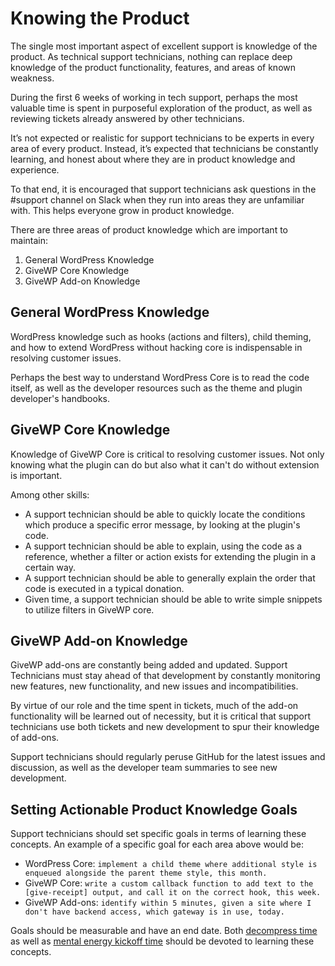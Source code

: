 # Knowing the Product

The single most important aspect of excellent support is knowledge of the product. As technical support technicians, nothing can replace deep knowledge of the product functionality, features, and areas of known weakness.

During the first 6 weeks of working in tech support, perhaps the most valuable time is spent in purposeful exploration of the product, as well as reviewing tickets already answered by other technicians.

It’s not expected or realistic for support technicians to be experts in every area of every product. Instead, it’s expected that technicians be constantly learning, and honest about where they are in product knowledge and experience.

To that end, it is encouraged that support technicians ask questions in the \#support channel on Slack when they run into areas they are unfamiliar with. This helps everyone grow in product knowledge.

There are three areas of product knowledge which are important to maintain:

1. General WordPress Knowledge
2. GiveWP Core Knowledge
3. GiveWP Add-on Knowledge

## General WordPress Knowledge

WordPress knowledge such as hooks \(actions and filters\), child theming, and how to extend WordPress without hacking core is indispensable in resolving customer issues.

Perhaps the best way to understand WordPress Core is to read the code itself, as well as the developer resources such as the theme and plugin developer's handbooks.

## GiveWP Core Knowledge

Knowledge of GiveWP Core is critical to resolving customer issues. Not only knowing what the plugin can do but also what it can't do without extension is important.

Among other skills:

* A support technician should be able to quickly locate the conditions which produce a specific error message, by looking at the plugin's code.
* A support technician should be able to explain, using the code as a reference, whether a filter or action exists for extending the plugin in a certain way.
* A support technician should be able to generally explain the order that code is executed in a typical donation.
* Given time, a support technician should be able to write simple snippets to utilize filters in GiveWP core.

## GiveWP Add-on Knowledge

GiveWP add-ons are constantly being added and updated. Support Technicians must stay ahead of that development by constantly monitoring new features, new functionality, and new issues and incompatibilities.

By virtue of our role and the time spent in tickets, much of the add-on functionality will be learned out of necessity, but it is critical that support technicians use both tickets and new development to spur their knowledge of add-ons.

Support technicians should regularly peruse GitHub for the latest issues and discussion, as well as the developer team summaries to see new development.

## Setting Actionable Product Knowledge Goals

Support technicians should set specific goals in terms of learning these concepts. An example of a specific goal for each area above would be:

* WordPress Core: `implement a child theme where additional style is enqueued alongside the parent theme style, this month.`
* GiveWP Core: `write a custom callback function to add text to the [give-receipt] output, and call it on the correct hook, this week.`
* GiveWP Add-ons: `identify within 5 minutes, given a site where I don't have backend access, which gateway is in use, today.`

Goals should be measurable and have an end date. Both [decompress time](../daily-routine/decompress-time.md) as well as [mental energy kickoff time](../daily-routine/mental-energy-kickoff.md) should be devoted to learning these concepts.

